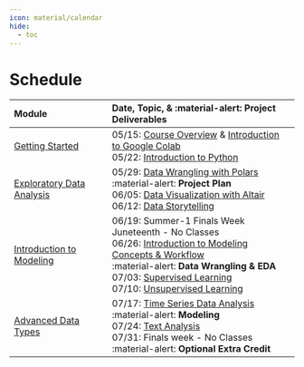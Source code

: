 ```yaml
---
icon: material/calendar
hide:
  - toc
---
```


# Schedule

| Module                                 | Date, Topic, & :material-alert: **Project Deliverables** |
| :------------------------------------- | :------------------------------------------------------- |
| [Getting Started](../getting-started/index.md)    | 05/15: [Course Overview](course-description.md) & [Introduction to Google Colab](../getting-started/colab/index.md)<br> 05/22: [Introduction to Python](../getting-started/python/index.md)                                                                                                         |
| [Exploratory Data Analysis](../eda/index.md)      |  05/29: [Data Wrangling with Polars](../eda/data-wrangling/index.md)<br>    :material-alert: **Project Plan**<br> 06/05: [Data Visualization with Altair](../eda/data-visualization/index.md)<br> 06/12: [Data Storytelling](../eda/data-storytelling/index.md)                                                                            |
| [Introduction to Modeling](../modeling/index.md)  |  06/19: Summer-1 Finals Week Juneteenth - No Classes <br> 06/26: [Introduction to Modeling Concepts & Workflow](../modeling/modeling-concepts-workflow/index.md)<br>    :material-alert: **Data Wrangling & EDA** <br> 07/03: [Supervised Learning](../modeling/supervised-learning/index.md)<br> 07/10: [Unsupervised Learning](../modeling/unsupervised-learning/index.md) |
| [Advanced Data Types](../adv-data-types/index.md) |  07/17: [Time Series Data Analysis](../adv-data-types/time-series.md)<br>    :material-alert: **Modeling**<br> 07/24: [Text Analysis](../adv-data-types/text-analysis.md)<br> 07/31: Finals week - No Classes<br>     :material-alert: **Optional Extra Credit**                                               |
